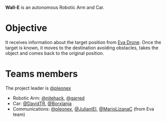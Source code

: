 **Wall-E** is an autonomous Robotic Arm and Car.

# Objective
It receives information about the target position from [Eva Drone](https://github.com/ieeeugrsb/Eva). Once the target is known, it moves to the destination avoiding obstacles, takes the object and comes back to the original position.

# Teams members
The project leader is [@pleonex](https://github.com/pleonex)

* Robotic Arm: [@nitehack](https://github.com/nitehack), [@garred](https://github.com/garred)
* Car: [@DavidTR](https://github.com/DavidTR), [@Borxlanja](https://github.com/Borxlanja)
* Communications: [@pleonex](https://github.com/pleonex), [@JulianIEI](https://github.com/JulianIEI), [@MarioLizanaC](https://github.com/MarioLizanaC) (from Eva team)
